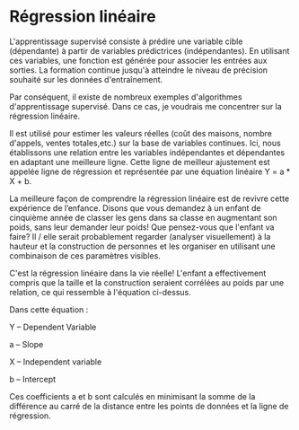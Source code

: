 # Régression linéaire

L'apprentissage supervisé consiste à prédire une variable cible (dépendante) à partir de variables prédictrices (indépendantes). En utilisant ces variables, une fonction est générée pour associer les entrées aux sorties. La formation continue jusqu'à atteindre le niveau de précision souhaité sur les données d'entraînement.

Par conséquent, il existe de nombreux exemples d'algorithmes d'apprentissage supervisé. Dans ce cas, je voudrais me concentrer sur la régression linéaire.

Il est utilisé pour estimer les valeurs réelles (coût des maisons, nombre d'appels, ventes totales,etc.) 
sur la base de variables continues. Ici, nous établissons une relation entre les variables indépendantes et dépendantes en adaptant une meilleure ligne. Cette ligne de meilleur ajustement est appelée ligne de régression et représentée par une équation linéaire Y = a * X + b.

La meilleure façon de comprendre la régression linéaire est de revivre cette expérience de l’enfance. Disons que vous demandez à un enfant de cinquième année de classer les gens dans sa classe en augmentant son poids, sans leur demander leur poids! Que pensez-vous que l'enfant va faire? Il / elle serait probablement regarder (analyser visuellement) à la hauteur et la construction de personnes et les organiser en utilisant une combinaison de ces paramètres visibles.

C'est la régression linéaire dans la vie réelle! L'enfant a effectivement compris que la taille et la
construction seraient corrélées au poids par une relation, ce qui ressemble à l'équation ci-dessus.

Dans cette équation :

Y – Dependent Variable

a – Slope

X – Independent variable

b – Intercept

Ces coefficients a et b sont calculés en minimisant la somme de la différence au carré de la
distance entre les points de données et la ligne de régression.


